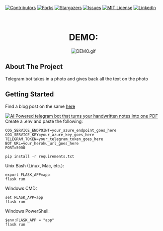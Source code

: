 <div id="top"></div>
<!--
*** Thanks for checking out the Best-README-Template. If you have a suggestion
*** that would make this better, please fork the repo and create a pull request
*** or simply open an issue with the tag "enhancement".
*** Don't forget to give the project a star!
*** Thanks again! Now go create something AMAZING! :D
-->



<!-- PROJECT SHIELDS -->
<!--
*** I'm using markdown "reference style" links for readability.
*** Reference links are enclosed in brackets [ ] instead of parentheses ( ).
*** See the bottom of this document for the declaration of the reference variables
*** for contributors-url, forks-url, etc. This is an optional, concise syntax you may use.
*** https://www.markdownguide.org/basic-syntax/#reference-style-links
-->
[![Contributors][contributors-shield]][contributors-url]
[![Forks][forks-shield]][forks-url]
[![Stargazers][stars-shield]][stars-url]
[![Issues][issues-shield]][issues-url]
[![MIT License][license-shield]][license-url]
[![LinkedIn][linkedin-shield]][linkedin-url]



<!-- PROJECT LOGO -->
<br />
<div align="center">
    <h1>DEMO:</h1>

![DEMO.gif](https://cdn.hashnode.com/res/hashnode/image/upload/v1643481378893/FzD0Y8wum.gif)

</div>





<!-- ABOUT THE PROJECT -->
## About The Project

Telegram bot takes in a photo and gives back all the text on the photo 

<!-- GETTING STARTED -->
## Getting Started

Find a blog post on the same [here](https://wamaithanyamu.com/building-a-telegram-bot-that-extracts-text-from-images-and-documents)

[![AI Powered telegram bot that turns your handwritten notes into one PDF](https://yt-embed.herokuapp.com/embed?v=sLQkK_jTvwA)](https://www.youtube.com/watch?v=sLQkK_jTvwA "AI Powered telegram bot that turns your handwritten notes into one PDF.")
Create a .env and paste the following:

```shell
COG_SERVICE_ENDPOINT=your_azure_endpoint_goes_here
COG_SERVICE_KEY=your_azure_key_goes_here
TELEGRAM_TOKEN=your_telegram_token_goes_here
BOT_URL=your_heroku_url_goes_here
PORT=5000

```
```shell
pip install -r requirements.txt
```

Unix Bash (Linux, Mac, etc.):

```shell
export FLASK_APP=app
flask run
```

Windows CMD:

```shell
set FLASK_APP=app
flask run
```

Windows PowerShell:

```shell
$env:FLASK_APP = "app"
flask run

```

<!-- MARKDOWN LINKS & IMAGES -->
<!-- https://www.markdownguide.org/basic-syntax/#reference-style-links -->
[contributors-shield]: https://img.shields.io/github/contributors/wamaithanyamu/Building-a-telegram-bot-using-azure-cognitive-services.svg?style=for-the-badge
[contributors-url]: https://github.com/wamaithanyamu/Building-a-telegram-bot-using-azure-cognitive-services/graphs/contributors
[forks-shield]: https://img.shields.io/github/forks/wamaithanyamu/Building-a-telegram-bot-using-azure-cognitive-services.svg?style=for-the-badge
[forks-url]: https://github.com/wamaithanyamu/Building-a-telegram-bot-using-azure-cognitive-services/network/members
[stars-shield]: https://img.shields.io/github/stars/wamaithanyamu/Building-a-telegram-bot-using-azure-cognitive-services.svg?style=for-the-badge
[stars-url]: https://github.com/wamaithanyamu/Building-a-telegram-bot-using-azure-cognitive-services/stargazers
[issues-shield]: https://img.shields.io/github/issues/wamaithanyamu/Building-a-telegram-bot-using-azure-cognitive-services.svg?style=for-the-badge
[issues-url]: https://github.com/wamaithanyamu/Building-a-telegram-bot-using-azure-cognitive-services/issues
[license-shield]: https://img.shields.io/github/license/wamaithanyamu/Building-a-telegram-bot-using-azure-cognitive-services.svg?style=for-the-badge
[license-url]: https://github.com/wamaithanyamu/Building-a-telegram-bot-using-azure-cognitive-services/blob/master/LICENSE.txt
[linkedin-shield]: https://img.shields.io/badge/-LinkedIn-black.svg?style=for-the-badge&logo=linkedin&colorB=555
[linkedin-url]: https://linkedin.com/in/wamaithanyamu
[product-screenshot]: images/final.png

